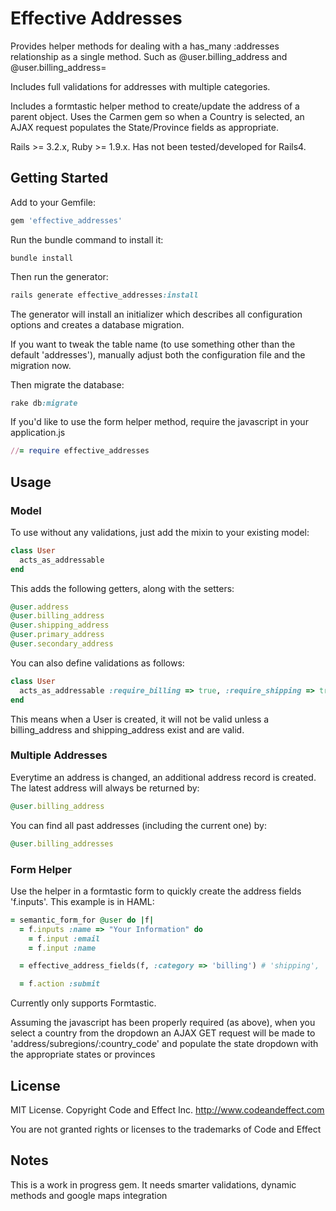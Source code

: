 # Effective Addresses

Provides helper methods for dealing with a has_many :addresses relationship as a single method.
Such as @user.billing_address and @user.billing_address=

Includes full validations for addresses with multiple categories.

Includes a formtastic helper method to create/update the address of a parent object.
Uses the Carmen gem so when a Country is selected, an AJAX request populates the State/Province fields as appropriate.

Rails >= 3.2.x, Ruby >= 1.9.x.  Has not been tested/developed for Rails4.

## Getting Started

Add to your Gemfile:

```ruby
gem 'effective_addresses'
```

Run the bundle command to install it:

```console
bundle install
```

Then run the generator:

```ruby
rails generate effective_addresses:install
```

The generator will install an initializer which describes all configuration options and creates a database migration.

If you want to tweak the table name (to use something other than the default 'addresses'), manually adjust both the configuration file and the migration now.

Then migrate the database:

```ruby
rake db:migrate
```

If you'd like to use the form helper method, require the javascript in your application.js

```ruby
//= require effective_addresses
```


## Usage

### Model

To use without any validations, just add the mixin to your existing model:

```ruby
class User
  acts_as_addressable
end
```

This adds the following getters, along with the setters:

```ruby
@user.address
@user.billing_address
@user.shipping_address
@user.primary_address
@user.secondary_address
```

You can also define validations as follows:

```ruby
class User
  acts_as_addressable :require_billing => true, :require_shipping => true
end
```

This means when a User is created, it will not be valid unless a billing_address and shipping_address exist and are valid.

### Multiple Addresses

Everytime an address is changed, an additional address record is created.  The latest address will always be returned by:

```ruby
@user.billing_address
```

You can find all past addresses (including the current one) by:

```ruby
@user.billing_addresses
```

### Form Helper

Use the helper in a formtastic form to quickly create the address fields 'f.inputs'.  This example is in HAML:

```ruby
= semantic_form_for @user do |f|
  = f.inputs :name => "Your Information" do
    = f.input :email
    = f.input :name

  = effective_address_fields(f, :category => 'billing') # 'shipping', 'primary', 'secondary'

  = f.action :submit
```

Currently only supports Formtastic.

Assuming the javascript has been properly required (as above), when you select a country from the dropdown
an AJAX GET request will be made to 'address/subregions/:country_code' and populate the state dropdown with the appropriate states or provinces


## License

MIT License.  Copyright Code and Effect Inc. http://www.codeandeffect.com

You are not granted rights or licenses to the trademarks of Code and Effect

## Notes

This is a work in progress gem.  It needs smarter validations, dynamic methods and google maps integration















